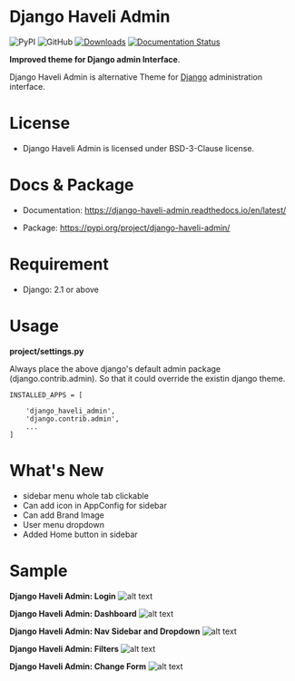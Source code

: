 # Django Haveli Admin

![PyPI](https://img.shields.io/pypi/v/django-haveli-admin)
![GitHub](https://img.shields.io/github/license/purnendukar/django-haveli-admin)
[![Downloads](https://pepy.tech/badge/django-haveli-admin)](https://pepy.tech/project/django-haveli-admin)
[![Documentation Status](https://readthedocs.org/projects/django-haveli-admin/badge/?version=latest)](https://django-haveli-admin.readthedocs.io/en/latest/?badge=latest)
      

**Improved theme for Django admin Interface**.

Django Haveli Admin is alternative Theme for [Django](http://www.djangoproject.com) administration interface.

# License

* Django Haveli Admin is licensed under BSD-3-Clause license.


# Docs & Package

* Documentation: https://django-haveli-admin.readthedocs.io/en/latest/

* Package: https://pypi.org/project/django-haveli-admin/

# Requirement

* Django: 2.1 or above

# Usage

**project/settings.py**

Always place the above django's default admin package (django.contrib.admin). So that it could override the existin django theme.

```
INSTALLED_APPS = [

    'django_haveli_admin',
    'django.contrib.admin',
    ...
]
```

# What's New 

* sidebar menu whole tab clickable
* Can add icon in AppConfig for sidebar
* Can add Brand Image 
* User menu dropdown
* Added Home button in sidebar



# Sample

**Django Haveli Admin: Login**
![alt text](https://github.com/purnendukar/django-haveli-admin/blob/master/django_haveli_admin-sample/django_haveli_login.png?raw=true)

**Django Haveli Admin: Dashboard**
![alt text](https://github.com/purnendukar/django-haveli-admin/blob/master/django_haveli_admin-sample/django_haveli_branding.png?raw=true)

**Django Haveli Admin: Nav Sidebar and Dropdown**
![alt text](https://github.com/purnendukar/django-haveli-admin/blob/master/django_haveli_admin-sample/django_haveli_navicon_dropdown.png?raw=true)

**Django Haveli Admin: Filters**
![alt text](https://github.com/purnendukar/django-haveli-admin/blob/master/django_haveli_admin-sample/django_haveli_filters.png?raw=true)

**Django Haveli Admin: Change Form**
![alt text](https://github.com/purnendukar/django-haveli-admin/blob/master/django_haveli_admin-sample/django_haveli_changeform.png?raw=true)



